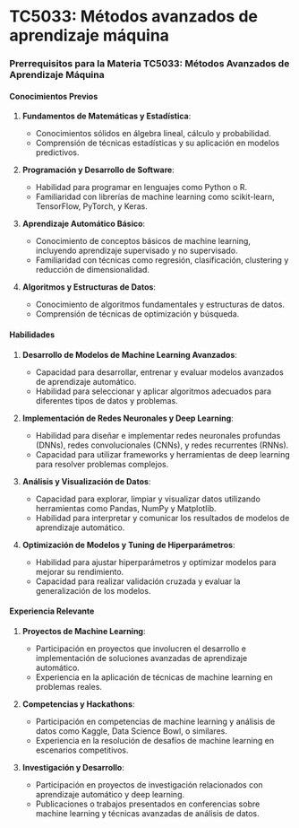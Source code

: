 # TC5033: Métodos avanzados de aprendizaje máquina

### Prerrequisitos para la Materia TC5033: Métodos Avanzados de Aprendizaje Máquina

#### Conocimientos Previos
1. **Fundamentos de Matemáticas y Estadística**:
   - Conocimientos sólidos en álgebra lineal, cálculo y probabilidad.
   - Comprensión de técnicas estadísticas y su aplicación en modelos predictivos.

2. **Programación y Desarrollo de Software**:
   - Habilidad para programar en lenguajes como Python o R.
   - Familiaridad con librerías de machine learning como scikit-learn, TensorFlow, PyTorch, y Keras.

3. **Aprendizaje Automático Básico**:
   - Conocimiento de conceptos básicos de machine learning, incluyendo aprendizaje supervisado y no supervisado.
   - Familiaridad con técnicas como regresión, clasificación, clustering y reducción de dimensionalidad.

4. **Algoritmos y Estructuras de Datos**:
   - Conocimiento de algoritmos fundamentales y estructuras de datos.
   - Comprensión de técnicas de optimización y búsqueda.

#### Habilidades
1. **Desarrollo de Modelos de Machine Learning Avanzados**:
   - Capacidad para desarrollar, entrenar y evaluar modelos avanzados de aprendizaje automático.
   - Habilidad para seleccionar y aplicar algoritmos adecuados para diferentes tipos de datos y problemas.

2. **Implementación de Redes Neuronales y Deep Learning**:
   - Habilidad para diseñar e implementar redes neuronales profundas (DNNs), redes convolucionales (CNNs), y redes recurrentes (RNNs).
   - Capacidad para utilizar frameworks y herramientas de deep learning para resolver problemas complejos.

3. **Análisis y Visualización de Datos**:
   - Capacidad para explorar, limpiar y visualizar datos utilizando herramientas como Pandas, NumPy y Matplotlib.
   - Habilidad para interpretar y comunicar los resultados de modelos de aprendizaje automático.

4. **Optimización de Modelos y Tuning de Hiperparámetros**:
   - Habilidad para ajustar hiperparámetros y optimizar modelos para mejorar su rendimiento.
   - Capacidad para realizar validación cruzada y evaluar la generalización de los modelos.

#### Experiencia Relevante
1. **Proyectos de Machine Learning**:
   - Participación en proyectos que involucren el desarrollo e implementación de soluciones avanzadas de aprendizaje automático.
   - Experiencia en la aplicación de técnicas de machine learning en problemas reales.

2. **Competencias y Hackathons**:
   - Participación en competencias de machine learning y análisis de datos como Kaggle, Data Science Bowl, o similares.
   - Experiencia en la resolución de desafíos de machine learning en escenarios competitivos.

3. **Investigación y Desarrollo**:
   - Participación en proyectos de investigación relacionados con aprendizaje automático y deep learning.
   - Publicaciones o trabajos presentados en conferencias sobre machine learning y técnicas avanzadas de análisis de datos.
